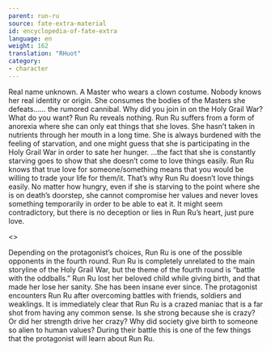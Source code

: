 ```yaml
---
parent: run-ru
source: fate-extra-material
id: encyclopedia-of-fate-extra
language: en
weight: 162
translation: "RHuot"
category:
- character
---
```


Real name unknown.
A Master who wears a clown costume. Nobody knows her real identity or origin.
She consumes the bodies of the Masters she defeats…… the rumored cannibal.
Why did you join in on the Holy Grail War? What do you want?
Run Ru reveals nothing.
Run Ru suffers from a form of anorexia where she can only eat things that she loves. She hasn’t taken in nutrients through her mouth in a long time.
She is always burdened with the feeling of starvation, and one might guess that she is participating in the Holy Grail War in order to sate her hunger.
…the fact that she is constantly starving goes to show that she doesn’t come to love things easily.
Run Ru knows that true love for someone/something means that you would be willing to trade your life for them/it.
That’s why Run Ru doesn’t love things easily.
No matter how hungry, even if she is starving to the point where she is on death’s doorstep, she cannot compromise her values and never loves something temporarily in order to be able to eat it. It might seem contradictory, but there is no deception or lies in Run Ru’s heart, just pure love.

<>

Depending on the protagonist’s choices, Run Ru is one of the possible opponents in the fourth round.
Run Ru is completely unrelated to the main storyline of the Holy Grail War, but the theme of the fourth round is “battle with the oddballs.”
Run Ru lost her beloved child while giving birth, and that made her lose her sanity. She has been insane ever since.
The protagonist encounters Run Ru after overcoming battles with friends, soldiers and weaklings. It is immediately clear that Run Ru is a crazed maniac that is a far shot from having any common sense.
Is she strong because she is crazy?
Or did her strength drive her crazy?
Why did society give birth to someone so alien to human values? During their battle this is one of the few things that the protagonist will learn about Run Ru.
